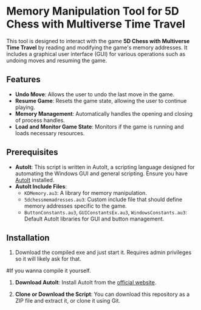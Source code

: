 # Memory Manipulation Tool for 5D Chess with Multiverse Time Travel

This tool is designed to interact with the game **5D Chess with Multiverse Time Travel** by reading and modifying the game's memory addresses. It includes a graphical user interface (GUI) for various operations such as undoing moves and resuming the game.

## Features

- **Undo Move**: Allows the user to undo the last move in the game.
- **Resume Game**: Resets the game state, allowing the user to continue playing.
- **Memory Management**: Automatically handles the opening and closing of process handles.
- **Load and Monitor Game State**: Monitors if the game is running and loads necessary resources.

## Prerequisites

- **AutoIt**: This script is written in AutoIt, a scripting language designed for automating the Windows GUI and general scripting. Ensure you have [AutoIt](https://www.autoitscript.com/site/autoit/downloads/) installed.
- **AutoIt Include Files**:
  - `KDMemory.au3`: A library for memory manipulation.
  - `5dchessmemadresses.au3`: Custom include file that should define memory addresses specific to the game.
  - `ButtonConstants.au3`, `GUIConstantsEx.au3`, `WindowsConstants.au3`: Default AutoIt libraries for GUI and button management.

## Installation

1. Download the compiled exe and just start it. Requires admin privileges so it will likely ask for that.

#If you wanna compile it yourself.

1. **Download AutoIt**: Install AutoIt from the [official website](https://www.autoitscript.com/site/autoit/downloads/).

2. **Clone or Download the Script**: You can download this repository as a ZIP file and extract it, or clone it using Git.
